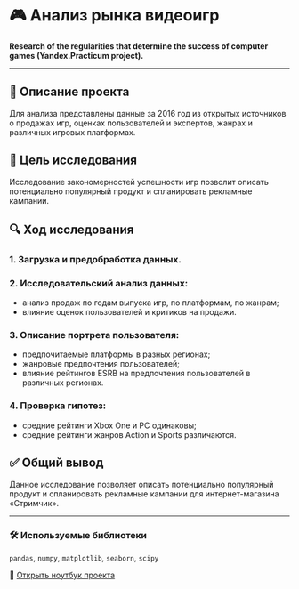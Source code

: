 # 🎮 Анализ рынка видеоигр

**Research of the regularities that determine the success of computer games (Yandex.Practicum project).**

---

## 📌 Описание проекта
Для анализа представлены данные за 2016 год из открытых источников о продажах игр, оценках пользователей и экспертов, жанрах и различных игровых платформах.

## 🎯 Цель исследования
Исследование закономерностей успешности игр позволит описать потенциально популярный продукт и спланировать рекламные кампании.

## 🔍 Ход исследования

### 1. Загрузка и предобработка данных.

### 2. Исследовательский анализ данных:
- анализ продаж по годам выпуска игр, по платформам, по жанрам;
- влияние оценок пользователей и критиков на продажи.

### 3. Описание портрета пользователя:
- предпочитаемые платформы в разных регионах;
- жанровые предпочтения пользователей;
- влияние рейтингов ESRB на предпочтения пользователей в различных регионах.

### 4. Проверка гипотез:
- средние рейтинги Xbox One и PC одинаковы;
- средние рейтинги жанров Action и Sports различаются.

## ✅ Общий вывод
Данное исследование позволяет описать потенциально популярный продукт и спланировать рекламные кампании для интернет-магазина «Стримчик».

---

### 🛠 Используемые библиотеки

`pandas`, `numpy`, `matplotlib`, `seaborn`, `scipy`

📘 [Открыть ноутбук проекта](https://github.com/AlexEgorova/da-games-market/blob/main/da-games-market.ipynb)
